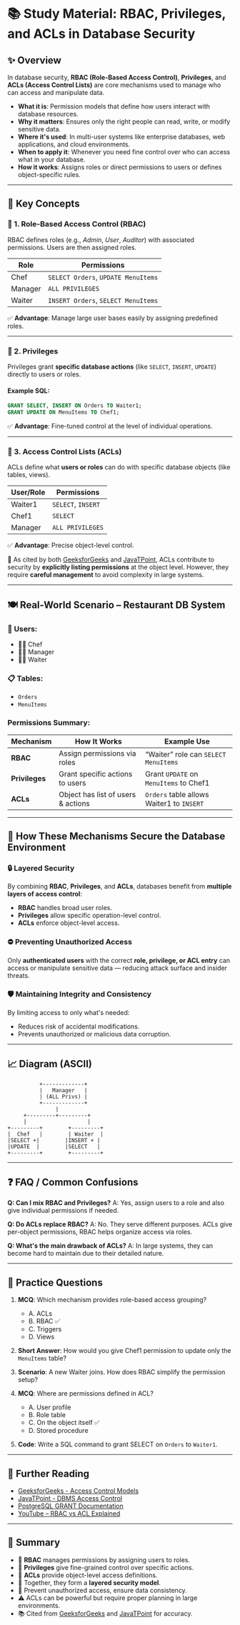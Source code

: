 # 📚 Study Material: RBAC, Privileges, and ACLs in Database Security

## ✨ Overview

In database security, **RBAC (Role-Based Access Control)**, **Privileges**, and **ACLs (Access Control Lists)** are core mechanisms used to manage who can access and manipulate data.

- **What it is**: Permission models that define how users interact with database resources.
- **Why it matters**: Ensures only the right people can read, write, or modify sensitive data.
- **Where it's used**: In multi-user systems like enterprise databases, web applications, and cloud environments.
- **When to apply it**: Whenever you need fine control over who can access what in your database.
- **How it works**: Assigns roles or direct permissions to users or defines object-specific rules.

---

## 🧠 Key Concepts

### 🔐 1. Role-Based Access Control (RBAC)

RBAC defines roles (e.g., *Admin*, *User*, *Auditor*) with associated permissions. Users are then assigned roles.

| Role     | Permissions                            |
|----------|----------------------------------------|
| Chef     | `SELECT Orders`, `UPDATE MenuItems`    |
| Manager  | `ALL PRIVILEGES`                       |
| Waiter   | `INSERT Orders`, `SELECT MenuItems`    |

✅ **Advantage**: Manage large user bases easily by assigning predefined roles.

---

### 🎯 2. Privileges

Privileges grant **specific database actions** (like `SELECT`, `INSERT`, `UPDATE`) directly to users or roles.

#### Example SQL:
```sql
GRANT SELECT, INSERT ON Orders TO Waiter1;
GRANT UPDATE ON MenuItems TO Chef1;
````

✅ **Advantage**: Fine-tuned control at the level of individual operations.

---

### 📃 3. Access Control Lists (ACLs)

ACLs define what **users or roles** can do with specific database objects (like tables, views).

| User/Role | Permissions        |
| --------- | ------------------ |
| Waiter1   | `SELECT`, `INSERT` |
| Chef1     | `SELECT`           |
| Manager   | `ALL PRIVILEGES`   |

✅ **Advantage**: Precise object-level control.

📌 As cited by both [GeeksforGeeks](https://www.geeksforgeeks.org/access-control-models/) and [JavaTPoint](https://www.javatpoint.com/dbms-access-control), ACLs contribute to security by **explicitly listing permissions** at the object level. However, they require **careful management** to avoid complexity in large systems.

---

## 🍽 Real-World Scenario – Restaurant DB System

### 👥 Users:

* 👨‍🍳 Chef
* 👨‍💼 Manager
* 💁‍♀️ Waiter

### 📋 Tables:

* `Orders`
* `MenuItems`

### Permissions Summary:

| Mechanism      | How It Works                       | Example Use                               |
| -------------- | ---------------------------------- | ----------------------------------------- |
| **RBAC**       | Assign permissions via roles       | “Waiter” role can `SELECT MenuItems`      |
| **Privileges** | Grant specific actions to users    | Grant `UPDATE` on `MenuItems` to Chef1    |
| **ACLs**       | Object has list of users & actions | `Orders` table allows Waiter1 to `INSERT` |

---

## 🔑 How These Mechanisms Secure the Database Environment

### 🔒 Layered Security

By combining **RBAC**, **Privileges**, and **ACLs**, databases benefit from **multiple layers of access control**:

* **RBAC** handles broad user roles.
* **Privileges** allow specific operation-level control.
* **ACLs** enforce object-level access.

### ⛔ Preventing Unauthorized Access

Only **authenticated users** with the correct **role, privilege, or ACL entry** can access or manipulate sensitive data — reducing attack surface and insider threats.

### 🛡 Maintaining Integrity and Consistency

By limiting access to only what's needed:

* Reduces risk of accidental modifications.
* Prevents unauthorized or malicious data corruption.

---

## 📈 Diagram (ASCII)

```
          +-------------+
          |   Manager   |
          | (ALL Privs) |
          +-------------+
               |
     +---------+---------+
     |                   |
+---------+        +---------+
|  Chef   |        | Waiter  |
|SELECT +|        |INSERT + |
|UPDATE  |        |SELECT   |
+---------+        +---------+
```

---

## ❓ FAQ / Common Confusions

**Q: Can I mix RBAC and Privileges?**
A: Yes, assign users to a role and also give individual permissions if needed.

**Q: Do ACLs replace RBAC?**
A: No. They serve different purposes. ACLs give per-object permissions, RBAC helps organize access via roles.

**Q: What's the main drawback of ACLs?**
A: In large systems, they can become hard to maintain due to their detailed nature.

---

## 🧪 Practice Questions

1. **MCQ**: Which mechanism provides role-based access grouping?

   * A. ACLs
   * B. RBAC ✅
   * C. Triggers
   * D. Views

2. **Short Answer**: How would you give Chef1 permission to update only the `MenuItems` table?

3. **Scenario**: A new Waiter joins. How does RBAC simplify the permission setup?

4. **MCQ**: Where are permissions defined in ACL?

   * A. User profile
   * B. Role table
   * C. On the object itself ✅
   * D. Stored procedure

5. **Code**: Write a SQL command to grant SELECT on `Orders` to `Waiter1`.

---

## 🔗 Further Reading

* [GeeksforGeeks - Access Control Models](https://www.geeksforgeeks.org/access-control-models/)
* [JavaTPoint - DBMS Access Control](https://www.javatpoint.com/dbms-access-control)
* [PostgreSQL GRANT Documentation](https://www.postgresql.org/docs/current/sql-grant.html)
* [YouTube – RBAC vs ACL Explained](https://www.youtube.com/results?search_query=rbac+vs+acl)

---

## 📝 Summary

* 🧠 **RBAC** manages permissions by assigning users to roles.
* 🎯 **Privileges** give fine-grained control over specific actions.
* 📃 **ACLs** provide object-level access definitions.
* 🧩 Together, they form a **layered security model**.
* 🔐 Prevent unauthorized access, ensure data consistency.
* ⚠️ ACLs can be powerful but require proper planning in large environments.
* 📚 Cited from [GeeksforGeeks](https://www.geeksforgeeks.org/access-control-models/) and [JavaTPoint](https://www.javatpoint.com/dbms-access-control) for accuracy.
